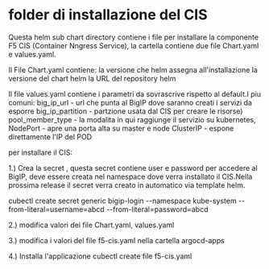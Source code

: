 # folder di installazione del CIS 
Questa  helm sub chart directory contiene i file per installare la componente F5 CIS (Container Nngress Service),  la cartella contiene due file Chart.yaml e values.yaml.

Il File Chart.yaml contiene:
	la versione che helm assegna all'installazione
    	la versione del chart helm
        la URL del repository helm

Il file values.yaml  contiene i parametri da sovrascrive rispetto al default.I piu comuni:
    big_ip_url                  - url che punta al BigIP dove saranno creati i servizi da esporre
    big_ip_partition            - partzione usata dal CIS per creare le risorse) 
    pool_member_type            - la modalita in qui raggiunge il servizio su kubernetes,
                                    NodePort  - apre una porta alta su master e node
                                    ClusterIP   -  espone direttamente l'IP del POD
									
per installare il CIS:

1.) Crea  la secret , questa secret contiene user e password per accedere al BigIP, deve essere creata
    nel namespace dove verra installato il CIS.Nella prossima release il secret verra creato in automatico via template helm.

  cubectl create secret generic bigip-login --namespace kube-system --from-literal=username=abcd --from-literal=password=abcd

2.) modifica valori dei file Chart.yaml, values.yaml

3.) modifica i valori del file f5-cis.yaml  nella cartella argocd-apps

4.) Installa l'applicazione
    cubectl create file f5-cis.yaml 
